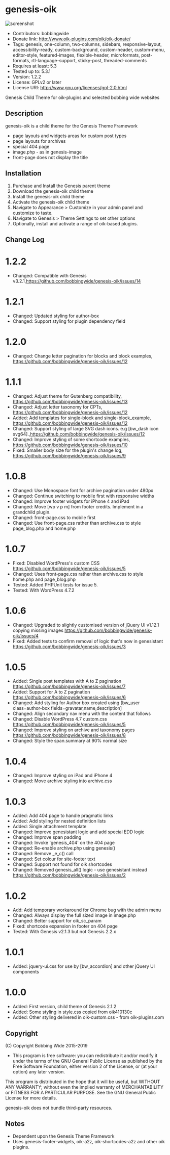 # genesis-oik 
![screenshot](https://raw.githubusercontent.com/bobbingwide/genesis-oik/master/screenshot.png)
* Contributors: bobbingwide
* Donate link: http://www.oik-plugins.com/oik/oik-donate/
* Tags: genesis, one-column, two-columns, sidebars, responsive-layout, accessibility-ready, custom-background, custom-header, custom-menu, editor-style, featured-images, flexible-header, microformats, post-formats, rtl-language-support, sticky-post, threaded-comments
* Requires at least: 5.3
* Tested up to: 5.3.1
* Version: 1.2.2
* License: GPLv2 or later
* License URI: http://www.gnu.org/licenses/gpl-2.0.html

Genesis Child Theme for oik-plugins and selected bobbing wide websites

## Description 
genesis-oik is a child theme for the Genesis Theme Framework

* page layouts and widgets areas for custom post types
* page layouts for archives
* special 404 page
* image.php - as in genesis-image
* front-page does not display the title

## Installation 

1. Purchase and Install the Genesis parent theme
2. Download the genesis-oik child theme
3. Install the genesis-oik child theme
4. Activate the genesis-oik child theme
5. Navigate to Appearance > Customize in your admin panel and customize to taste.
6. Navigate to Genesis > Theme Settings to set other options
7. Optionally, install and activate a range of oik-based plugins.


## Change Log 
# 1.2.2 
* Changed: Compatible with Genesis v3.2.1,https://github.com/bobbingwide/genesis-oik/issues/14

# 1.2.1 
* Changed: Updated styling for author-box
* Changed: Support styling for plugin dependency field

# 1.2.0 
* Changed: Change letter pagination for blocks and block examples, https://github.com/bobbingwide/genesis-oik/issues/12

# 1.1.1 
* Changed: Adjust theme for Gutenberg compatibility, https://github.com/bobbingwide/genesis-oik/issues/13
* Changed: Adjust letter taxonomy for CPTs, https://github.com/bobbingwide/genesis-oik/issues/12
* Added: Add templates for single-block and single-block_example, https://github.com/bobbingwide/genesis-oik/issues/12
* Changed: Support styling of large SVG dash icons. e.g [bw_dash icon svg64].,https://github.com/bobbingwide/genesis-oik/issues/12
* Changed: Improve styling of some shortcode examples, https://github.com/bobbingwide/genesis-oik/issues/10
* Fixed: Smaller body size for the plugin's change log, https://github.com/bobbingwide/genesis-oik/issues/9

# 1.0.8 
* Changed: Use Monospace font for archive pagination under 480px
* Changed: Continue switching to mobile first with responsive widths
* Changed: Improve footer widgets for iPhone 4 and iPad
* Changed: Move [wp v p m] from footer credits. Implement in a grandchild plugin.
* Changed: front-page.css to mobile first
* Changed: Use front-page.css rather than archive.css to style page_blog.php and home.php

# 1.0.7 
* Fixed: Disabled WordPress's custom CSS https://github.com/bobbingwide/genesis-oik/issues/5
* Changed: Uses front-page.css rather than archive.css to style home.php and page_blog.php
* Tested: Added PHPUnit tests for issue 5.
* Tested: With WordPress 4.7.2

# 1.0.6 
* Changed: Upgraded to slightly customised version of jQuery UI v1.12.1 copying missing images https://github.com/bobbingwide/genesis-oik/issues/4
* Fixed: Added tests to confirm removal of logic that's now in genesistant https://github.com/bobbingwide/genesis-oik/issues/3

# 1.0.5 
* Added: Single post templates with A to Z pagination https://github.com/bobbingwide/genesis-oik/issues/7
* Added: Support for A to Z pagination https://github.com/bobbingwide/genesis-oik/issues/6
* Changed: Add styling for Author box created using [bw_user class=author-box fields=gravatar,name,description]
* Changed: Align secondary nav menu with the content that follows
* Changed: Disable WordPress 4.7 custom.css https://github.com/bobbingwide/genesis-oik/issues/5
* Changed: Improve styling on archive and taxonomy pages https://github.com/bobbingwide/genesis-oik/issues/8
* Changed: Style the span.summary at 90% normal size

# 1.0.4 
* Changed: Improve styling on iPad and iPhone 4
* Changed: Move archive styling into archive.css

# 1.0.3 
* Added: Add 404 page to handle pragmatic links
* Added: Add styling for nested definition lists
* Added: Single attachment template
* Changed: Improve genesistant logic and add special EDD logic
* Changed: Improve span padding
* Changed: Invoke 'genesis_404' on the 404 page
* Changed: Re-enable archive.php using genesis()
* Changed: Remove _e_c() call
* Changed: Set colour for site-footer text
* Changed: Support not found for oik shortcodes
* Changed: Removed genesis_all() logic - use genesistant instead https://github.com/bobbingwide/genesis-oik/issues/2

# 1.0.2 
* Add: Add temporary workaround for Chrome bug with the admin menu
* Changed: Always display the full sized image in image.php
* Changed: Better support for oik_sc_param
* Fixed: shortcode expansion in footer on 404 page
* Tested: With Genesis v2.1.3 but not Genesis 2.2.x

# 1.0.1 
* Added: jquery-ui.css for use by [bw_accordion] and other jQuery UI components

# 1.0.0 
* Added: First version, child theme of Genesis 2.1.2
* Added: Some styling in style.css copied from oik410130c
* Added: Other styling delivered in oik-custom.css - from oik-plugins.com

## Copyright 
(C) Copyright Bobbing Wide 2015-2019

* This program is free software: you can redistribute it and/or modify
it under the terms of the GNU General Public License as published by
the Free Software Foundation, either version 2 of the License, or
(at your option) any later version.

This program is distributed in the hope that it will be useful,
but WITHOUT ANY WARRANTY; without even the implied warranty of
MERCHANTABILITY or FITNESS FOR A PARTICULAR PURPOSE. See the
GNU General Public License for more details.

genesis-oik does not bundle third-party resources.

## Notes 
* Dependent upon the Genesis Theme Framework
* Uses genesis-footer-widgets, oik-a2z, oik-shortcodes-a2z and other oik plugins.



